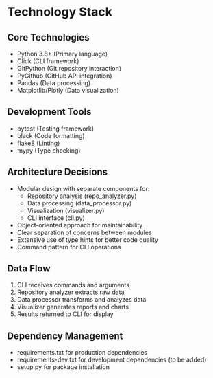 # Technology Stack

## Core Technologies
- Python 3.8+ (Primary language)
- Click (CLI framework)
- GitPython (Git repository interaction)
- PyGithub (GitHub API integration)
- Pandas (Data processing)
- Matplotlib/Plotly (Data visualization)

## Development Tools
- pytest (Testing framework)
- black (Code formatting)
- flake8 (Linting)
- mypy (Type checking)

## Architecture Decisions
- Modular design with separate components for:
  - Repository analysis (repo_analyzer.py)
  - Data processing (data_processor.py)
  - Visualization (visualizer.py)
  - CLI interface (cli.py)
- Object-oriented approach for maintainability
- Clear separation of concerns between modules
- Extensive use of type hints for better code quality
- Command pattern for CLI operations

## Data Flow
1. CLI receives commands and arguments
2. Repository analyzer extracts raw data
3. Data processor transforms and analyzes data
4. Visualizer generates reports and charts
5. Results returned to CLI for display

## Dependency Management
- requirements.txt for production dependencies
- requirements-dev.txt for development dependencies (to be added)
- setup.py for package installation
